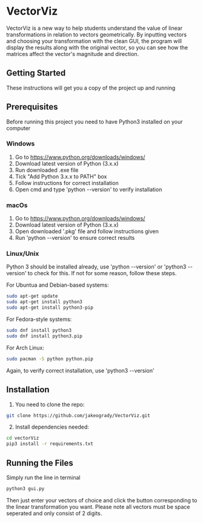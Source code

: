 # VectorViz
VectorViz is a new way to help students understand the value of linear transformations in relation to vectors geometrically. By inputting vectors and choosing your transformation with the clean GUI, the program will display the results along with the original vector, so you can see how the matrices affect the vector's magnitude and direction.

## Getting Started
These instructions will get you a copy of the project up and running

## Prerequisites
Before running this project you need to have Python3 installed on your computer

### Windows
1. Go to https://www.python.org/downloads/windows/
2. Download latest version of Python (3.x.x)
3. Run downloaded .exe file
4. Tick "Add Python 3.x.x to PATH" box
5. Follow instructions for correct installation
6. Open cmd and type 'python --version' to verify installation

### macOs
1. Go to https://www.python.org/downloads/windows/
2. Download latest version of Python (3.x.x)
3. Open downloaded '.pkg' file and follow instructions given
4. Run 'python --version' to ensure correct results

### Linux/Unix
Python 3 should be installed already, use 'python --version' or 'python3 --version' to check for this. If not for some reason, follow these steps.

For Ubuntua and Debian-based systems:
```bash
sudo apt-get update
sudo apt-get install python3
sudo apt-get install python3-pip
```

For Fedora-style systems:
```bash
sudo dnf install python3
sudo dnf install python3.pip
```

For Arch Linux:
```bash
sudo pacman -S python python.pip
```

Again, to verify correct installation, use 'python3 --version'

## Installation
1. You need to clone the repo:
```bash
git clone https://github.com/jakeogrady/VectorViz.git
```

2. Install dependencies needed:
```bash
cd vectorViz
pip3 install -r requirements.txt
```

## Running the Files
Simply run the line in terminal
```bash
python3 gui.py
```

Then just enter your vectors of choice and click the button corresponding to the linear transformation you want. Please note all vectors must be space seperated and only consist of 2 digits.
